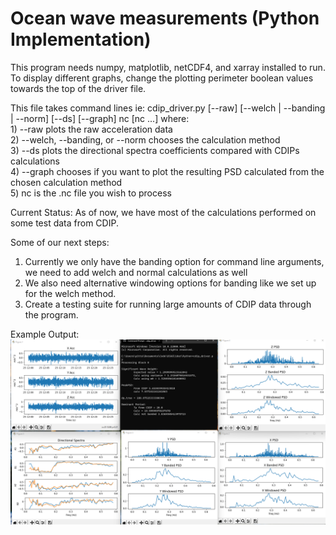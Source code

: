 # Ocean wave measurements (Python Implementation)

This program needs numpy, matplotlib, netCDF4, and xarray installed to run. To display different graphs, change the plotting perimeter boolean values towards the top of the driver file.

This file takes command lines 
ie: cdip_driver.py [--raw] [--welch | --banding | --norm] [--ds] [--graph] nc [nc ...]
where: <br />
    1) --raw plots the raw acceleration data <br />
    2) --welch, --banding, or --norm chooses the calculation method <br />
    3) --ds plots the directional spectra coefficients compared with CDIPs calculations <br />
    4) --graph chooses if you want to plot the resulting PSD calculated from the chosen calculation method <br />
    5) nc is the .nc file you wish to process <br />

Current Status: 
As of now, we have most of the calculations performed on some test data from CDIP. 

Some of our next steps: 
1) Currently we only have the banding option for command line arguments, we need to add welch and normal calculations as well
2) We also need alternative windowing options for banding like we set up for the welch method. 
3) Create a testing suite for running large amounts of CDIP data through the program. 


Example Output:  
![builds](https://github.com/alexgpitts/OSUGlider/blob/main/ProjectImages/python_output.png?raw=true)
